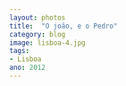 ```yaml
---
layout: photos
title:  "O joão, e o Pedro"
category: blog
image: lisboa-4.jpg
tags:
- Lisboa
ano: 2012
---
```




